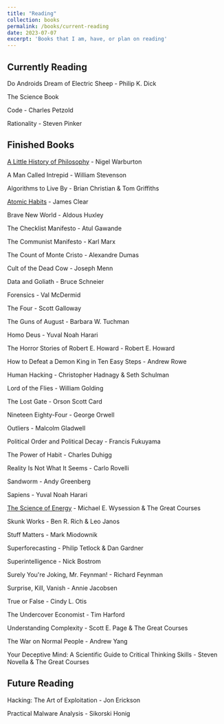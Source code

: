 ```yaml
---
title: "Reading"
collection: books
permalink: /books/current-reading
date: 2023-07-07
excerpt: 'Books that I am, have, or plan on reading'
---
```



## Currently Reading

Do Androids Dream of Electric Sheep - Philip K. Dick

The Science Book

Code - Charles Petzold

Rationality - Steven Pinker

## Finished Books

[A Little History of Philosophy](/books/alittlehistoryofphilosophy) - Nigel Warburton

A Man Called Intrepid - William Stevenson

Algorithms to Live By - Brian Christian & Tom Griffiths

[Atomic Habits](/books/atomichabits) - James Clear

Brave New World - Aldous Huxley

The Checklist Manifesto - Atul Gawande

The Communist Manifesto - Karl Marx

The Count of Monte Cristo - Alexandre Dumas

Cult of the Dead Cow - Joseph Menn

Data and Goliath - Bruce Schneier

Forensics - Val McDermid

The Four - Scott Galloway

The Guns of August - Barbara W. Tuchman

Homo Deus - Yuval Noah Harari

The Horror Stories of Robert E. Howard - Robert E. Howard

How to Defeat a Demon King in Ten Easy Steps - Andrew Rowe

Human Hacking - Christopher Hadnagy & Seth Schulman

Lord of the Flies - William Golding

The Lost Gate - Orson Scott Card

Nineteen Eighty-Four - George Orwell

Outliers - Malcolm Gladwell

Political Order and Political Decay - Francis Fukuyama

The Power of Habit - Charles Duhigg

Reality Is Not What It Seems - Carlo Rovelli 

Sandworm - Andy Greenberg

Sapiens - Yuval Noah Harari

[The Science of Energy](/books/scienceofenergy) - Michael E. Wysession & The Great Courses

Skunk Works - Ben R. Rich & Leo Janos

Stuff Matters - Mark Miodownik

Superforecasting - Philip Tetlock & Dan Gardner

Superintelligence - Nick Bostrom

Surely You're Joking, Mr. Feynman! - Richard Feynman

Surprise, Kill, Vanish - Annie Jacobsen

True or False - Cindy L. Otis

The Undercover Economist - Tim Harford

Understanding Complexity - Scott E. Page & The Great Courses

The War on Normal People - Andrew Yang

Your Deceptive Mind: A Scientific Guide to Critical Thinking Skills - Steven Novella & The Great Courses

## Future Reading 

Hacking: The Art of Exploitation - Jon Erickson

Practical Malware Analysis - Sikorski Honig
